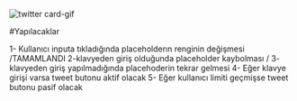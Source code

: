 
![twitter card-gif](https://github.com/eliftugull/twitter-card/assets/140808923/ce21a135-8d7b-424a-b7e6-006e6868e94d)





#Yapılacaklar


1- Kullanıcı inputa tıkladığında placeholderın renginin değişmesi /TAMAMLANDI
2-klavyeden giriş olduğunda placeholder kaybolması /
3- klavyeden giriş yapılmadığında placehoderin tekrar gelmesi
4- Eğer klavye girişi varsa tweet butonu aktif olacak
5- Eğer kullanıcı limiti geçmişse tweet butonu pasif olacak
